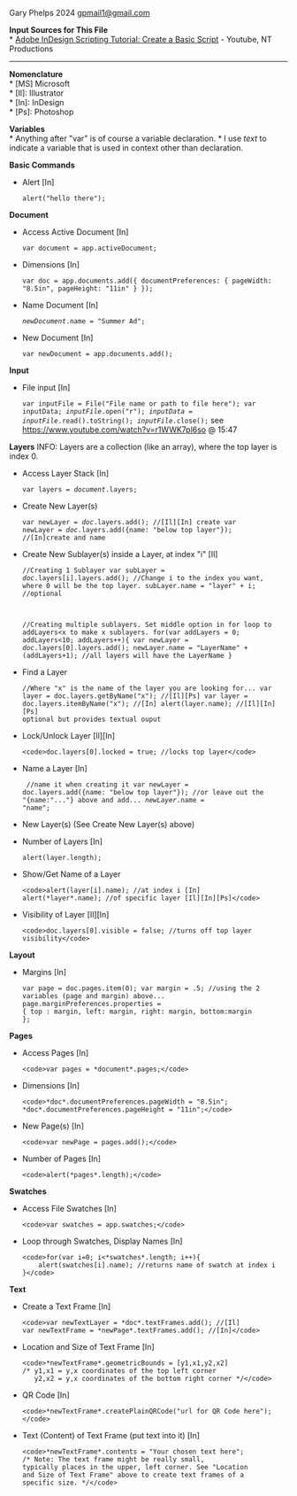 Gary Phelps 2024 gpmail1@gmail.com

<b>Input Sources for This File</b><br>
    * <a href="https://www.youtube.com/watch?v=r1WWK7pl6so">Adobe InDesign Scripting Tutorial: Create a Basic Script</a> - Youtube, NT Productions 

--------------------------------------------------------------------

<b>Nomenclature</b><br>
    * [MS] Microsoft<br> 
    * [Il]: Illustrator<br>
    * [In]: InDesign<br>
    * [Ps]: Photoshop

<b>Variables</b><br>
    * Anything after "var" is of course a variable declaration.
    * I use *text* to indicate a variable that is used in context other than declaration.

<b>Basic Commands</b>

  * Alert [In]

      <code>alert("hello there");</code>

<b>Document</b>
 
  * Access Active Document</b> [In]
        
      <code>var document = app.activeDocument;</code>

  * Dimensions [In]
          
      <code>var doc = app.documents.add({
          documentPreferences: {
              pageWidth: "8.5in",
              pageHeight: "11in"
          }
      });</code>
      
  * Name Document [In]
          
      <code>*newDocument*.name = "Summer Ad";</code>
   
  * New Document [In]
          
      <code>var newDocument = app.documents.add();</code>

<b>Input</b>

  * File input [In]
          
     <code>var inputFile = File("File name or path to file here");
      var inputData;
      *inputFile*.open("r");
      *inputData* = *inputFile*.read().toString();
      *inputFile*.close();</code>
      see https://www.youtube.com/watch?v=r1WWK7pl6so @ 15:47

<b>Layers</b>
INFO: Layers are a collection (like an array), where the top layer is index 0.
    
  * Access Layer Stack [In]
          
      <code>var layers = *document*.layers;</code>

  * Create New Layer(s)

      <code>var newLayer = *doc*.layers.add(); //[Il][In] create
      var newLayer = *doc*.layers.add({name: "below top layer"}); //[In]create and name</code>

  * Create New Sublayer(s) inside a Layer, at index "i" [Il]

      <code>//Creating 1 Sublayer
      var subLayer = *doc*.layers[i].layers.add(); //Change i to the index you want, where 0 will be the top layer.
      subLayer.name = "layer" + i; //optional

      //Creating multiple sublayers. Set middle option in for loop to addLayers<x to make x sublayers.
      for(var addLayers = 0; addLayers<10; addLayers++){
      var newLayer = *doc*.layers[0].layers.add();
      newLayer.name = "LayerName" + (addLayers+1);
      //all layers will have the LayerName
      }</code>

  * Find a Layer
          
      <code>//Where "x" is the name of the layer you are looking for...
      var layer = doc.layers.getByName("x"); //[Il][Ps]
      var layer = doc.layers.itemByName("x"); //[In]
      alert(layer.name); //[Il][In][Ps] optional but provides textual ouput</code>

  * Lock/Unlock Layer [Il][In]
          
        <code>doc.layers[0].locked = true; //locks top layer</code>
    
  * Name a Layer [In]
        
       <code> //name it when creating it
        var newLayer = doc.layers.add({name: "below top layer"});
        //or leave out the "{name:"..."} above and add...
        *newLayer*.name = "name";</code>

  * New Layer(s) (See Create New Layer(s) above)

  * Number of Layers [In]
       
     <code>alert(layer.length);</code>
     
  * Show/Get Name of a Layer
        
        <code>alert(layer[i].name); //at index i [In]
        alert(*layer*.name); //of specific layer [Il][In][Ps]</code>
    
  * Visibility of Layer [Il][In]
        
        <code>doc.layers[0].visible = false; //turns off top layer visibility</code>

<b>Layout</b>

  * Margins [In]
           
       <code>var page = doc.pages.item(0);
        var margin = .5;
        //using the 2 variables (page and margin) above...
        page.marginPreferences.properties = { 
            top : margin,
            left: margin,
            right: margin,
            bottom:margin
            };</code>

<b>Pages</b>
    
  * Access Pages [In]
       
        <code>var pages = *document*.pages;</code>

  * Dimensions [In]
       
        <code>*doc*.documentPreferences.pageWidth = "8.5in";
        *doc*.documentPreferences.pageHeight = "11in";</code>

  * New Page(s) [In]
        
        <code>var newPage = pages.add();</code>

  * Number of Pages [In]
        
        <code>alert(*pages*.length);</code>

<b>Swatches</b>

  * Access File Swatches [In]
        
        <code>var swatches = app.swatches;</code>

  * Loop through Swatches, Display Names [In]
        
        <code>for(var i=0; i<*swatches*.length; i++){
            alert(swatches[i].name); //returns name of swatch at index i
        }</code>

<b>Text</b>

  * Create a Text Frame [In]
        
        <code>var newTextLayer = *doc*.textFrames.add(); //[Il]
        var newTextFrame = *newPage*.textFrames.add(); //[In]</code>

  * Location and Size of Text Frame [In]
        
        <code>*newTextFrame*.geometricBounds = [y1,x1,y2,x2]
        /* y1,x1 = y,x coordinates of the top left corner
           y2,x2 = y,x coordinates of the bottom right corner */</code>

  * QR Code [In]
       
        <code>*newTextFrame*.createPlainQRCode("url for QR Code here");</code>

  * Text (Content) of Text Frame (put text into it) [In]
        
        <code>*newTextFrame*.contents = "Your chosen text here";
        /* Note: The text frame might be really small,
        typically places in the upper, left corner. See "Location
        and Size of Text Frame" above to create text frames of a 
        specific size. */</code>
